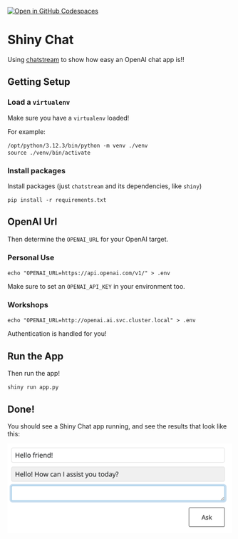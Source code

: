 [![Open in GitHub Codespaces](https://github.com/codespaces/badge.svg)](https://codespaces.new/colearendt/shiny-chat?quickstart=1)

# Shiny Chat

Using [chatstream](https://github.com/wch/chatstream/tree/main) to show how easy an OpenAI chat app is!!

## Getting Setup

### Load a `virtualenv`

Make sure you have a `virtualenv` loaded!

For example:

```
/opt/python/3.12.3/bin/python -m venv ./venv
source ./venv/bin/activate
```

### Install packages

Install packages (just `chatstream` and its dependencies, like `shiny`)

```
pip install -r requirements.txt
```

## OpenAI Url
Then determine the `OPENAI_URL` for your OpenAI target.

### Personal Use
```
echo "OPENAI_URL=https://api.openai.com/v1/" > .env
```

Make sure to set an `OPENAI_API_KEY` in your environment too.

### Workshops
```
echo "OPENAI_URL=http://openai.ai.svc.cluster.local" > .env
```

Authentication is handled for you!

## Run the App

Then run the app!

```
shiny run app.py
```

## Done!

You should see a Shiny Chat app running, and see the results that look like this:

![Screenshot of the Chat App](chat-app.png)

